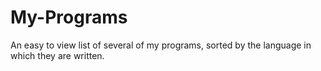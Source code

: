 # My-Programs
An easy to view list of several of my programs, sorted by the language in which they are written.
